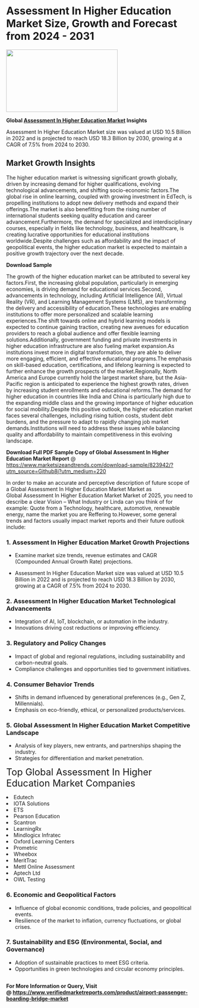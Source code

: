 <H1>Assessment In Higher Education Market Size, Growth and Forecast from 2024 - 2031</H1><img class="aligncenter size-medium wp-image-584254" src="https://thirdeyenews.in/wp-content/uploads/2024/09/Global-Market-Research-300x168.jpeg" alt="" width="300" height="168" /><p><strong>Global&nbsp;<a href="https://www.marketsizeandtrends.com/download-sample/823942/?utm_source=Github8j?utm_medium=220">Assessment In Higher Education Market</a> Insights</strong></p><p>Assessment In Higher Education Market size was valued at USD 10.5 Billion in 2022 and is projected to reach USD 18.3 Billion by 2030, growing at a CAGR of 7.5% from 2024 to 2030.</p><p><h2>Market Growth Insights</h2> <p>The higher education market is witnessing significant growth globally, driven by increasing demand for higher qualifications, evolving technological advancements, and shifting socio-economic factors.The global rise in online learning, coupled with growing investment in EdTech, is propelling institutions to adopt new delivery methods and expand their offerings.The market is also benefitting from the rising number of international students seeking quality education and career advancement.Furthermore, the demand for specialized and interdisciplinary courses, especially in fields like technology, business, and healthcare, is creating lucrative opportunities for educational institutions worldwide.Despite challenges such as affordability and the impact of geopolitical events, the higher education market is expected to maintain a positive growth trajectory over the next decade.</p> <p><strong>Download Sample</strong></p> <p>The growth of the higher education market can be attributed to several key factors.First, the increasing global population, particularly in emerging economies, is driving demand for educational services.Second, advancements in technology, including Artificial Intelligence (AI), Virtual Reality (VR), and Learning Management Systems (LMS), are transforming the delivery and accessibility of education.These technologies are enabling institutions to offer more personalized and scalable learning experiences.The shift towards online and hybrid learning models is expected to continue gaining traction, creating new avenues for education providers to reach a global audience and offer flexible learning solutions.Additionally, government funding and private investments in higher education infrastructure are also fueling market expansion.As institutions invest more in digital transformation, they are able to deliver more engaging, efficient, and effective educational programs.The emphasis on skill-based education, certifications, and lifelong learning is expected to further enhance the growth prospects of the market.Regionally, North America and Europe currently hold the largest market share, but the Asia-Pacific region is anticipated to experience the highest growth rates, driven by increasing student enrollments and educational reforms.The demand for higher education in countries like India and China is particularly high due to the expanding middle class and the growing importance of higher education for social mobility.Despite this positive outlook, the higher education market faces several challenges, including rising tuition costs, student debt burdens, and the pressure to adapt to rapidly changing job market demands.Institutions will need to address these issues while balancing quality and affordability to maintain competitiveness in this evolving landscape.<p><span class=""><strong>Download Full PDF Sample Copy of Global Assessment In Higher Education Market Report</strong> @ <a href="https://www.marketsizeandtrends.com/download-sample/823942/?utm_source=Github8j?utm_medium=220" target="_blank">https://www.marketsizeandtrends.com/download-sample/823942/?utm_source=Github8j?utm_medium=220</a></span></p><p>In order to make an accurate and perceptive description of future scope of a Global&nbsp;Assessment In Higher Education Market Market as Global&nbsp;Assessment In Higher Education Market Market of 2025, you need to describe a clear Vision &ndash; What Industry or Linda can you think of for example: Quote from a Technology, healthcare, automotive, renewable energy, name the market you are Reffering to.However, some general trends and factors usually impact market reports and their future outlook include:</p><h3>1.&nbsp;<strong>Assessment In Higher Education Market Growth Projections</strong></h3><ul><li>Examine market size trends, revenue estimates and CAGR (Compounded Annual Growth Rate) projections.</li><li><p>Assessment In Higher Education Market size was valued at USD 10.5 Billion in 2022 and is projected to reach USD 18.3 Billion by 2030, growing at a CAGR of 7.5% from 2024 to 2030.</p></li></ul><h3>2.&nbsp;<strong>Assessment In Higher Education Market Technological Advancements</strong></h3><ul><li>Integration of AI, IoT, blockchain, or automation in the industry.</li><li>Innovations driving cost reductions or improving efficiency.</li></ul><h3>3.&nbsp;<strong>Regulatory and Policy Changes</strong></h3><ul><li>Impact of global and regional regulations, including sustainability and carbon-neutral goals.</li><li>Compliance challenges and opportunities tied to government initiatives.</li></ul><h3>4.&nbsp;<strong>Consumer Behavior Trends</strong></h3><ul><li>Shifts in demand influenced by generational preferences (e.g., Gen Z, Millennials).</li><li>Emphasis on eco-friendly, ethical, or personalized products/services.</li></ul><h3>5.&nbsp;<strong>Global Assessment In Higher Education Market Competitive Landscape</strong></h3><ul><li>Analysis of key players, new entrants, and partnerships shaping the industry.</li><li>Strategies for differentiation and market penetration.</li></ul><p data-pm-slice="1 1 []"><span style="color: inherit; font-family: inherit; font-size: 25px;">Top Global Assessment In Higher Education Market Companies</span></p><div class="" data-test-id=""><p><li>Edutech</li><li> IOTA Solutions</li><li> ETS</li><li> Pearson Education</li><li> Scantron</li><li> LearningRx</li><li> Mindlogicx Infratec</li><li> Oxford Learning Centers</li><li> Prometric</li><li> Wheebox</li><li> MeritTrac</li><li> Mettl Online Assessment</li><li> Aptech Ltd</li><li> OWL Testing</li></p></div><h3>6.&nbsp;<strong>Economic and Geopolitical Factors</strong></h3><ul><li>Influence of global economic conditions, trade policies, and geopolitical events.</li><li>Resilience of the market to inflation, currency fluctuations, or global crises.</li></ul><h3>7.&nbsp;<strong>Sustainability and ESG (Environmental, Social, and Governance)</strong></h3><ul><li>Adoption of sustainable practices to meet ESG criteria.</li><li>Opportunities in green technologies and circular economy principles.</li></ul><h2><strong style="font-size: 14px;">For More Information or Query, Visit @&nbsp;</strong><a style="background-color: #ffffff; font-size: 14px;" href="https://www.marketsizeandtrends.com/report/assessment-in-higher-education-market/" target="_blank">https://www.verifiedmarketreports.com/product/airport-passenger-boarding-bridge-market</a></h2>